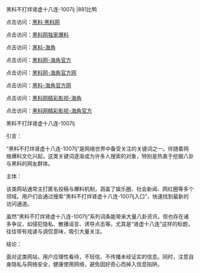 黑料不打烊肾虚十八连-1007lj |881比鸭

点击访问：<a href="https://heiliaolvzlu3.pages.dev">黑料·黑料网</a>

点击访问：<a href="https://heiliaoyvnrda.pages.dev">黑料网独家爆料</a>

点击访问：<a href="https://heiliaokof3cy.pages.dev">黑料-海角</a>

点击访问：<a href="https://heiliaotlyq53.pages.dev">黑料网-海角官方</a>

点击访问：<a href="https://heiliaox6jgh3.pages.dev">黑料网-海角官方网</a>

点击访问：<a href="https://heiliao3gvg9x.pages.dev">黑料-海角官方网</a>

点击访问：<a href="https://heiliaoxfe5rb.pages.dev">黑料网精彩影视-海角</a>

点击访问：<a href="https://heiliaoubleqx.pages.dev">黑料网精彩影视-海角官方</a>

黑料不打烊肾虚十八连-1007lj

引言：

“黑料不打烊肾虚十八连-1007lj”是网络世界中备受关注的关键词之一。伴随着网络爆料文化兴起，这类关键词逐渐成为许多人搜索的对象，特别是热衷于挖掘八卦与黑料的网友群体。

主体：

该类网站通常主打匿名投稿与爆料机制，涵盖了娱乐圈、社会新闻、网红圈等多个领域。用户们会通过搜索“黑料不打烊肾虚十八连-1007lj入口”，快速找到最新的访问通道。

虽然“黑料不打烊肾虚十八连-1007lj”系列词条能带来大量八卦资讯，但也存在诸多争议，如侵犯隐私、散播谣言、诱导点击等。尤其是“肾虚十八连”这样的标题，往往带有戏谑与调侃意味，吸引大量关注。

结论：

面对这类网站，用户应理性看待，不轻信、不传播未经证实的信息。同时，注意自身隐私与网络安全，健康使用网络，避免因好奇心而掉入信息陷阱。

